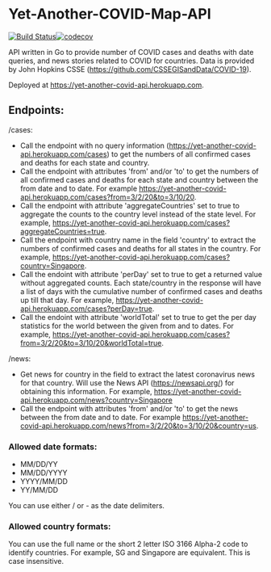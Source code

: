 # Yet-Another-COVID-Map-API

[![Build Status](https://travis-ci.com/Sean2108/Yet-Another-COVID-Map-API.svg?branch=master)](https://travis-ci.com/Sean2108/Yet-Another-COVID-Map-API)[![codecov](https://codecov.io/gh/Sean2108/Yet-Another-COVID-Map-API/branch/master/graph/badge.svg)](https://codecov.io/gh/Sean2108/Yet-Another-COVID-Map-API)

API written in Go to provide number of COVID cases and deaths with date queries, and news stories related to COVID for countries.
Data is provided by John Hopkins CSSE (https://github.com/CSSEGISandData/COVID-19).

Deployed at https://yet-another-covid-api.herokuapp.com.

## Endpoints:
/cases:
- Call the endpoint with no query information (https://yet-another-covid-api.herokuapp.com/cases) to get the numbers of all confirmed cases and deaths for each state and country. 
- Call the endpoint with attributes 'from' and/or 'to' to get the numbers of all confirmed cases and deaths for each state and country between the from date and to date. For example https://yet-another-covid-api.herokuapp.com/cases?from=3/2/20&to=3/10/20.
- Call the endpoint with attribute 'aggregateCountries' set to true to aggregate the counts to the country level instead of the state level. For example, https://yet-another-covid-api.herokuapp.com/cases?aggregateCountries=true.
- Call the endpoint with country name in the field 'country' to extract the numbers of confirmed cases and deaths for all states in the country. For example, https://yet-another-covid-api.herokuapp.com/cases?country=Singapore.
- Call the endoint with attribute 'perDay' set to true to get a returned value without aggregated counts. Each state/country in the response will have a list of days with the cumulative number of confirmed cases and deaths up till that day. For example, https://yet-another-covid-api.herokuapp.com/cases?perDay=true.
- Call the endoint with attribute 'worldTotal' set to true to get the per day statistics for the world between the given from and to dates. For example, https://yet-another-covid-api.herokuapp.com/cases?from=3/2/20&to=3/10/20&worldTotal=true.

/news:
- Get news for country in the field to extract the latest coronavirus news for that country. Will use the News API (https://newsapi.org/) for obtaining this information. For example, https://yet-another-covid-api.herokuapp.com/news?country=Singapore
- Call the endpoint with attributes 'from' and/or 'to' to get the news between the from date and to date. For example https://yet-another-covid-api.herokuapp.com/news?from=3/2/20&to=3/10/20&country=us.

### Allowed date formats:
- MM/DD/YY
- MM/DD/YYYY
- YYYY/MM/DD
- YY/MM/DD

You can use either / or - as the date delimiters.

### Allowed country formats:
You can use the full name or the short 2 letter ISO 3166 Alpha-2 code to identify countries. For example, SG and Singapore are equivalent. This is case insensitive.
